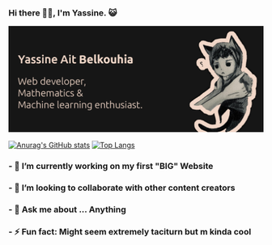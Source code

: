 ### Hi there 👋🏽, I'm Yassine. 😺

<img src="gitHub.png" alt="">


 [![Anurag's GitHub stats](https://github-readme-stats.vercel.app/api?username=YassineAitBelkouhia&theme=dark)](https://github.com/anuraghazra/github-readme-stats) [![Top Langs](https://github-readme-stats.vercel.app/api/top-langs/?username=YassineAitBelkouhia&layout=compact&theme=dark)](https://github.com/anuraghazra/github-readme-stats) 
 
 ### - 🔭 I’m currently working on my first "**BIG**" Website 
### - 👯 I’m looking to collaborate  with other content creators 
### - 💬 Ask me about ... Anything 

### - ⚡ Fun fact: Might seem extremely taciturn but  m kinda **cool**   
 
